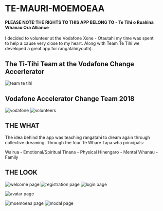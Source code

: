 # TE-MAURI-MOEMOEAA
#### PLEASE NOTE:THE RIGHTS TO THIS APP BELONG TO - Te Tihi o Ruahina Whanau Ora Alliance
I decided to volunteer at the Vodafone Xone - Otautahi my time was spent to help a cause very close to my heart. Along with Team Te Tihi we developed a great app for rangatahi(youth). 


## The Ti-Tihi Team at the Vodafone Change Accerlerator

![team te tihi](https://user-images.githubusercontent.com/36146995/46374080-49f25580-c6ec-11e8-94b5-daa8fdf24368.jpg)


## Vodafone Accelerator Change Team 2018

![vodafone](https://user-images.githubusercontent.com/36146995/46384379-06124700-c712-11e8-9fc4-e490ea5db6ac.jpg)
![volunteers](https://user-images.githubusercontent.com/36146995/46384381-0dd1eb80-c712-11e8-8c21-3c6031905080.jpg)

## THE WHAT

The idea behind the app was teaching rangatahi to dream again through collective dreaming. Through the four Te Whare Tapa wha principals: 

Wairua -    Emotional/Spiritual
Tinana -    Physical
Hinengaro - Mental
Whanau -    Family


## THE LOOK

![welcome page](https://user-images.githubusercontent.com/36146995/46374421-2ed41580-c6ed-11e8-9873-13baab648246.jpg)
![registration page](https://user-images.githubusercontent.com/36146995/46374495-50350180-c6ed-11e8-8081-5a59262f70bd.jpg)
![login page](https://user-images.githubusercontent.com/36146995/46374527-63e06800-c6ed-11e8-9130-2d56e39360d0.jpg)

![avatar page](https://user-images.githubusercontent.com/36146995/46374568-7ce91900-c6ed-11e8-8aa2-48f7c42c2c0a.jpg)

![moemoeaa page](https://user-images.githubusercontent.com/36146995/46374596-938f7000-c6ed-11e8-91b0-11c54564d1b5.jpg)
![modal page](https://user-images.githubusercontent.com/36146995/46374612-9b4f1480-c6ed-11e8-87fb-83556e98cbe9.jpg)






